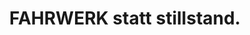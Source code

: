 ---
title: "FAHRWERK statt stillstand."
url: /wernigerode/fahrwerk-statt-stillstand/
shop: Autowerkstatt
---